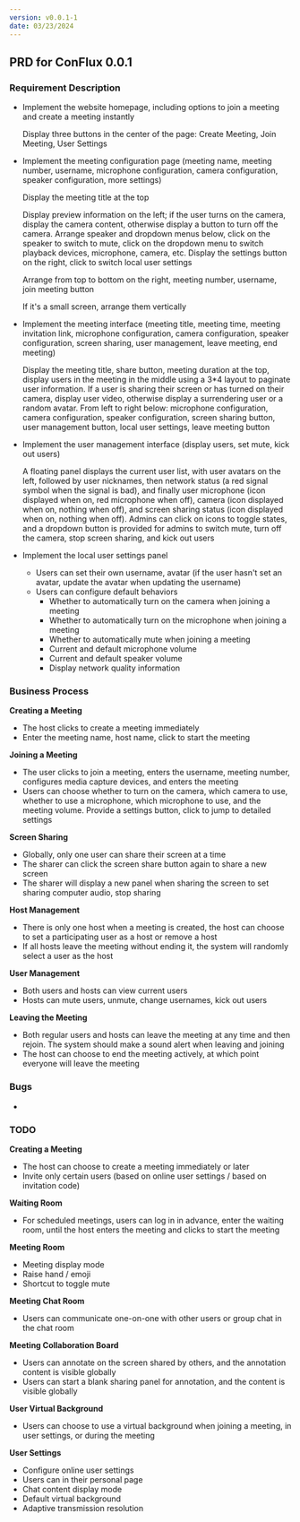 ```yaml
---
version: v0.0.1-1
date: 03/23/2024
---
```


## PRD for ConFlux 0.0.1

### Requirement Description

- Implement the website homepage, including options to join a meeting and create a meeting instantly

  Display three buttons in the center of the page: Create Meeting, Join Meeting, User Settings

- Implement the meeting configuration page (meeting name, meeting number, username, microphone configuration, camera configuration, speaker configuration, more settings)

  Display the meeting title at the top

  Display preview information on the left; if the user turns on the camera, display the camera content, otherwise display a button to turn off the camera. Arrange speaker and dropdown menus below, click on the speaker to switch to mute, click on the dropdown menu to switch playback devices, microphone, camera, etc. Display the settings button on the right, click to switch local user settings

  Arrange from top to bottom on the right, meeting number, username, join meeting button

  If it's a small screen, arrange them vertically

- Implement the meeting interface (meeting title, meeting time, meeting invitation link, microphone configuration, camera configuration, speaker configuration, screen sharing, user management, leave meeting, end meeting)

  Display the meeting title, share button, meeting duration at the top, display users in the meeting in the middle using a 3*4 layout to paginate user information. If a user is sharing their screen or has turned on their camera, display user video, otherwise display a surrendering user or a random avatar. From left to right below: microphone configuration, camera configuration, speaker configuration, screen sharing button, user management button, local user settings, leave meeting button

- Implement the user management interface (display users, set mute, kick out users)

  A floating panel displays the current user list, with user avatars on the left, followed by user nicknames, then network status (a red signal symbol when the signal is bad), and finally user microphone (icon displayed when on, red microphone when off), camera (icon displayed when on, nothing when off), and screen sharing status (icon displayed when on, nothing when off). Admins can click on icons to toggle states, and a dropdown button is provided for admins to switch mute, turn off the camera, stop screen sharing, and kick out users

- Implement the local user settings panel

  - Users can set their own username, avatar (if the user hasn't set an avatar, update the avatar when updating the username)
  - Users can configure default behaviors
    - Whether to automatically turn on the camera when joining a meeting
    - Whether to automatically turn on the microphone when joining a meeting
    - Whether to automatically mute when joining a meeting
    - Current and default microphone volume
    - Current and default speaker volume
    - Display network quality information

### Business Process

**Creating a Meeting**

- The host clicks to create a meeting immediately
- Enter the meeting name, host name, click to start the meeting

**Joining a Meeting**

- The user clicks to join a meeting, enters the username, meeting number, configures media capture devices, and enters the meeting
- Users can choose whether to turn on the camera, which camera to use, whether to use a microphone, which microphone to use, and the meeting volume. Provide a settings button, click to jump to detailed settings

**Screen Sharing**

- Globally, only one user can share their screen at a time
- The sharer can click the screen share button again to share a new screen
- The sharer will display a new panel when sharing the screen to set sharing computer audio, stop sharing

**Host Management**

- There is only one host when a meeting is created, the host can choose to set a participating user as a host or remove a host
- If all hosts leave the meeting without ending it, the system will randomly select a user as the host

**User Management**

- Both users and hosts can view current users
- Hosts can mute users, unmute, change usernames, kick out users

**Leaving the Meeting**

- Both regular users and hosts can leave the meeting at any time and then rejoin. The system should make a sound alert when leaving and joining
- The host can choose to end the meeting actively, at which point everyone will leave the meeting

### Bugs

-

### TODO

**Creating a Meeting**

- The host can choose to create a meeting immediately or later
- Invite only certain users (based on online user settings / based on invitation code)

**Waiting Room**

- For scheduled meetings, users can log in in advance, enter the waiting room, until the host enters the meeting and clicks to start the meeting

**Meeting Room**

- Meeting display mode
- Raise hand / emoji
- Shortcut to toggle mute

**Meeting Chat Room**

- Users can communicate one-on-one with other users or group chat in the chat room

**Meeting Collaboration Board**

- Users can annotate on the screen shared by others, and the annotation content is visible globally
- Users can start a blank sharing panel for annotation, and the content is visible globally

**User Virtual Background**

- Users can choose to use a virtual background when joining a meeting, in user settings, or during the meeting

**User Settings**

- Configure online user settings
- Users can in their personal page
- Chat content display mode
- Default virtual background
- Adaptive transmission resolution
